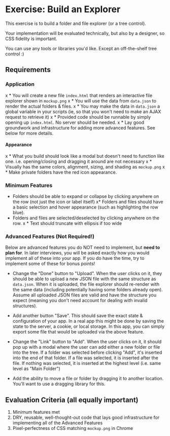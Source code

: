 # Exercise: Build an Explorer

This exercise is to build a folder and file explorer (or a tree control).

Your implementation will be evaluated technically, but also by a designer, so CSS fidelity is important.

You can use any tools or libraries you'd like. Except an off-the-shelf tree control :)

## Requirements

### Application
x * You will create a new file `index.html` that renders an interactive file explorer shown in `mockup.png`
x * You will use the data from `data.json` to render the actual folders & files.
x * You may make the data in `data.json` a global variable in your scripts (ie, so that you won't need to make an AJAX request to retrieve it)
x * Provided code should be runnable by simply opening up `index.html`. No server should be needed.
x * Lay good groundwork and infrastructure for adding more advanced features. See below for more details.

#### Appearance
x * What you build should look like a modal but doesn't need to function like one. i.e. opening/closing and dragging it around are not necessary
x * Visually has the same colors, alignment, sizing, and shading as `mockup.png`
x * Make private folders have the red icon appearance.

### Minimum Features
* Folders should be able to expand or collapse by clicking anywhere on the row (not just the icon or label itself)
x* Folders and files should have a basic selection and hover appearance (such as highlighting the row blue).
* Folders and files are selected/deselected by clicking anywhere on the row.
x * Text should truncate with ellipsis if too wide

### Advanced Features (Not Required!)
Below are advanced features you do NOT need to implement, but **need to plan for**. In later interviews,
you will be asked exactly how you would implement all of these into your app. If you do have the time, try to implement some of these for bonus points!

* Change the "Done" button to "Upload". When the user clicks on it, they should be able to upload a new JSON file with the
 same structure as `data.json`. When it is uploaded, the file explorer should re-render with the same data (including potentially having
 some folders already open). Assume all uploaded JSON files are valid and have the structure you expect (meaning you don't need account for dealing with invalid structures).

* Add another button "Save". This should save the exact state & configuration of your app. In a real app this might
be done by saving the state to the server, a cookie, or local storage. In this app, you can simply export some file that would be
uploaded via the above feature.

* Change the "Link" button to "Add". When the user clicks on it, it should pop up with a modal where the user can add
either a new folder or file into the tree. If a folder was selected before clicking "Add", it's inserted into the end of that folder. If a file was selected,
it is inserted after the file. If nothing was selected, it is inserted at the highest level (i.e. same level as "Main Folder")

* Add the ability to move a file or folder by dragging it to another location. You'll want to use a dragging library for this.


## Evaluation Criteria (all equally important)
1. Minimum features met
2. DRY, reusable, well-thought-out code that lays good infrastructure for implementing all of the Advanced Features
3. Pixel-perfectness of CSS matching `mockup.png` in Chrome
